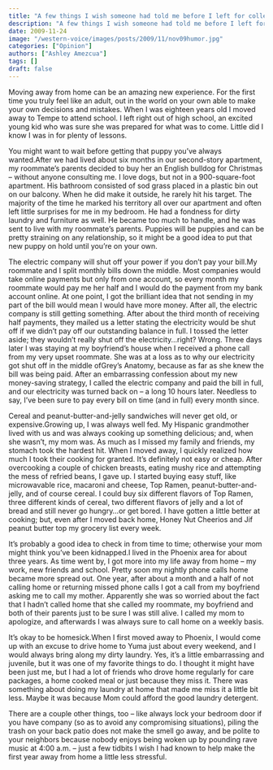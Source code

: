 ```yaml
---
title: "A few things I wish someone had told me before I left for college"
description: "A few things I wish someone had told me before I left for college"
date: 2009-11-24
image: "/western-voice/images/posts/2009/11/nov09humor.jpg"
categories: ["Opinion"]
authors: ["Ashley Amezcua"]
tags: []
draft: false
---
```

Moving away from home can be an amazing new experience. For the first time you truly feel like an adult, out in the world on your own able to make your own decisions and mistakes. When I was eighteen years old I moved away to Tempe to attend school. I left right out of high school, an excited young kid who was sure she was prepared for what was to come. Little did I know I was in for plenty of lessons.

You might want to wait before getting that puppy you’ve always wanted.After we had lived about six months in our second-story apartment, my roommate’s parents decided to buy her an English bulldog for Christmas – without anyone consulting me. I love dogs, but not in a 900-square-foot apartment. His bathroom consisted of sod grass placed in a plastic bin out on our balcony. When he did make it outside, he rarely hit his target. The majority of the time he marked his territory all over our apartment and often left little surprises for me in my bedroom. He had a fondness for dirty laundry and furniture as well. He became too much to handle, and he was sent to live with my roommate’s parents. Puppies will be puppies and can be pretty straining on any relationship, so it might be a good idea to put that new puppy on hold until you’re on your own.

The electric company will shut off your power if you don’t pay your bill.My roommate and I split monthly bills down the middle. Most companies would take online payments but only from one account, so every month my roommate would pay me her half and I would do the payment from my bank account online. At one point, I got the brilliant idea that not sending in my part of the bill would mean I would have more money. After all, the electric company is still getting something. After about the third month of receiving half payments, they mailed us a letter stating the electricity would be shut off if we didn’t pay off our outstanding balance in full. I tossed the letter aside; they wouldn’t really shut off the electricity…right? Wrong. Three days later I was staying at my boyfriend’s house when I received a phone call from my very upset roommate. She was at a loss as to why our electricity got shut off in the middle ofGrey’s Anatomy, because as far as she knew the bill was being paid. After an embarrassing confession about my new money-saving strategy, I called the electric company and paid the bill in full, and our electricity was turned back on – a long 10 hours later. Needless to say, I’ve been sure to pay every bill on time (and in full) every month since.

Cereal and peanut-butter-and-jelly sandwiches will never get old, or expensive.Growing up, I was always well fed. My Hispanic grandmother lived with us and was always cooking up something delicious; and, when she wasn’t, my mom was. As much as I missed my family and friends, my stomach took the hardest hit. When I moved away, I quickly realized how much I took their cooking for granted. It’s definitely not easy or cheap. After overcooking a couple of chicken breasts, eating mushy rice and attempting the mess of refried beans, I gave up. I started buying easy stuff, like microwavable rice, macaroni and cheese, Top Ramen, peanut-butter-and-jelly, and of course cereal. I could buy six different flavors of Top Ramen, three different kinds of cereal, two different flavors of jelly and a lot of bread and still never go hungry…or get bored. I have gotten a little better at cooking; but, even after I moved back home, Honey Nut Cheerios and Jif peanut butter top my grocery list every week.

It’s probably a good idea to check in from time to time; otherwise your mom might think you’ve been kidnapped.I lived in the Phoenix area for about three years. As time went by, I got more into my life away from home – my work, new friends and school. Pretty soon my nightly phone calls home became more spread out. One year, after about a month and a half of not calling home or returning missed phone calls I got a call from my boyfriend asking me to call my mother. Apparently she was so worried about the fact that I hadn’t called home that she called my roommate, my boyfriend and both of their parents just to be sure I was still alive. I called my mom to apologize, and afterwards I was always sure to call home on a weekly basis.

It’s okay to be homesick.When I first moved away to Phoenix, I would come up with an excuse to drive home to Yuma just about every weekend, and I would always bring along my dirty laundry. Yes, it’s a little embarrassing and juvenile, but it was one of my favorite things to do. I thought it might have been just me, but I had a lot of friends who drove home regularly for care packages, a home cooked meal or just because they miss it. There was something about doing my laundry at home that made me miss it a little bit less. Maybe it was because Mom could afford the good laundry detergent.

There are a couple other things, too – like always lock your bedroom door if you have company (so as to avoid any compromising situations), piling the trash on your back patio does not make the smell go away, and be polite to your neighbors because nobody enjoys being woken up by pounding rave music at 4:00 a.m. – just a few tidbits I wish I had known to help make the first year away from home a little less stressful.